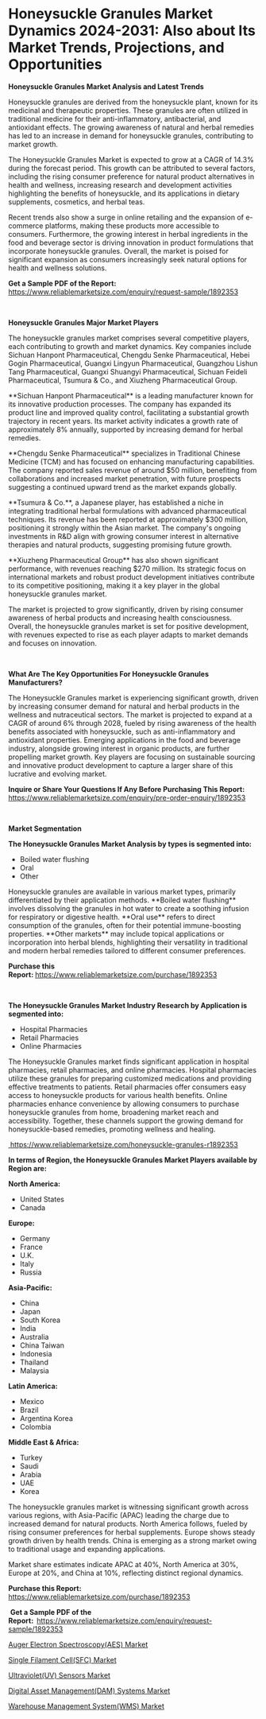 <p><h1>Honeysuckle Granules Market Dynamics 2024-2031: Also about Its Market Trends, Projections, and Opportunities</h1></p><p><strong>Honeysuckle Granules Market Analysis and Latest Trends</strong></p>
<p><p>Honeysuckle granules are derived from the honeysuckle plant, known for its medicinal and therapeutic properties. These granules are often utilized in traditional medicine for their anti-inflammatory, antibacterial, and antioxidant effects. The growing awareness of natural and herbal remedies has led to an increase in demand for honeysuckle granules, contributing to market growth.</p><p>The Honeysuckle Granules Market is expected to grow at a CAGR of 14.3% during the forecast period. This growth can be attributed to several factors, including the rising consumer preference for natural product alternatives in health and wellness, increasing research and development activities highlighting the benefits of honeysuckle, and its applications in dietary supplements, cosmetics, and herbal teas. </p><p>Recent trends also show a surge in online retailing and the expansion of e-commerce platforms, making these products more accessible to consumers. Furthermore, the growing interest in herbal ingredients in the food and beverage sector is driving innovation in product formulations that incorporate honeysuckle granules. Overall, the market is poised for significant expansion as consumers increasingly seek natural options for health and wellness solutions.</p></p>
<p><strong>Get a Sample PDF of the Report:&nbsp;</strong> <a href="https://www.reliablemarketsize.com/enquiry/request-sample/1892353?utm_campaign=1591&utm_medium=2&utm_source=Github&utm_content=ia&utm_term=24102024&utm_id=honeysuckle-granules">https://www.reliablemarketsize.com/enquiry/request-sample/1892353</a></p>
<p>&nbsp;</p>
<p><strong>Honeysuckle Granules Major Market Players</strong></p>
<p><p>The honeysuckle granules market comprises several competitive players, each contributing to growth and market dynamics. Key companies include Sichuan Hanpont Pharmaceutical, Chengdu Senke Pharmaceutical, Hebei Gogin Pharmaceutical, Guangxi Lingyun Pharmaceutical, Guangzhou Lishun Tang Pharmaceutical, Guangxi Shuangyi Pharmaceutical, Sichuan Feideli Pharmaceutical, Tsumura & Co., and Xiuzheng Pharmaceutical Group.</p><p>**Sichuan Hanpont Pharmaceutical** is a leading manufacturer known for its innovative production processes. The company has expanded its product line and improved quality control, facilitating a substantial growth trajectory in recent years. Its market activity indicates a growth rate of approximately 8% annually, supported by increasing demand for herbal remedies.</p><p>**Chengdu Senke Pharmaceutical** specializes in Traditional Chinese Medicine (TCM) and has focused on enhancing manufacturing capabilities. The company reported sales revenue of around $50 million, benefiting from collaborations and increased market penetration, with future prospects suggesting a continued upward trend as the market expands globally.</p><p>**Tsumura & Co.**, a Japanese player, has established a niche in integrating traditional herbal formulations with advanced pharmaceutical techniques. Its revenue has been reported at approximately $300 million, positioning it strongly within the Asian market. The company's ongoing investments in R&D align with growing consumer interest in alternative therapies and natural products, suggesting promising future growth.</p><p>**Xiuzheng Pharmaceutical Group** has also shown significant performance, with revenues reaching $270 million. Its strategic focus on international markets and robust product development initiatives contribute to its competitive positioning, making it a key player in the global honeysuckle granules market.</p><p>The market is projected to grow significantly, driven by rising consumer awareness of herbal products and increasing health consciousness. Overall, the honeysuckle granules market is set for positive development, with revenues expected to rise as each player adapts to market demands and focuses on innovation.</p></p>
<p>&nbsp;</p>
<p><strong>What Are The Key Opportunities For Honeysuckle Granules Manufacturers?</strong></p>
<p><p>The Honeysuckle Granules market is experiencing significant growth, driven by increasing consumer demand for natural and herbal products in the wellness and nutraceutical sectors. The market is projected to expand at a CAGR of around 6% through 2028, fueled by rising awareness of the health benefits associated with honeysuckle, such as anti-inflammatory and antioxidant properties. Emerging applications in the food and beverage industry, alongside growing interest in organic products, are further propelling market growth. Key players are focusing on sustainable sourcing and innovative product development to capture a larger share of this lucrative and evolving market.</p></p>
<p><strong>Inquire or Share Your Questions If Any Before Purchasing This Report:</strong> <a href="https://www.reliablemarketsize.com/enquiry/pre-order-enquiry/1892353?utm_campaign=1591&utm_medium=2&utm_source=Github&utm_content=ia&utm_term=24102024&utm_id=honeysuckle-granules">https://www.reliablemarketsize.com/enquiry/pre-order-enquiry/1892353</a></p>
<p>&nbsp;</p>
<p><strong>Market Segmentation</strong></p>
<p><strong>The Honeysuckle Granules Market Analysis by types is segmented into:</strong></p>
<p><ul><li>Boiled water flushing</li><li>Oral</li><li>Other</li></ul></p>
<p><p>Honeysuckle granules are available in various market types, primarily differentiated by their application methods. **Boiled water flushing** involves dissolving the granules in hot water to create a soothing infusion for respiratory or digestive health. **Oral use** refers to direct consumption of the granules, often for their potential immune-boosting properties. **Other markets** may include topical applications or incorporation into herbal blends, highlighting their versatility in traditional and modern herbal remedies tailored to different consumer preferences.</p></p>
<p><strong>Purchase this Report:&nbsp;</strong><a href="https://www.reliablemarketsize.com/purchase/1892353?utm_campaign=1591&utm_medium=2&utm_source=Github&utm_content=ia&utm_term=24102024&utm_id=honeysuckle-granules">https://www.reliablemarketsize.com/purchase/1892353</a></p>
<p>&nbsp;</p>
<p><strong>The Honeysuckle Granules Market Industry Research by Application is segmented into:</strong></p>
<p><ul><li>Hospital Pharmacies</li><li>Retail Pharmacies</li><li>Online Pharmacies</li></ul></p>
<p><p>The Honeysuckle Granules market finds significant application in hospital pharmacies, retail pharmacies, and online pharmacies. Hospital pharmacies utilize these granules for preparing customized medications and providing effective treatments to patients. Retail pharmacies offer consumers easy access to honeysuckle products for various health benefits. Online pharmacies enhance convenience by allowing consumers to purchase honeysuckle granules from home, broadening market reach and accessibility. Together, these channels support the growing demand for honeysuckle-based remedies, promoting wellness and healing.</p></p>
<p><a href="https://www.reliablemarketsize.com/honeysuckle-granules-r1892353?utm_campaign=1591&utm_medium=2&utm_source=Github&utm_content=ia&utm_term=24102024&utm_id=honeysuckle-granules">&nbsp;https://www.reliablemarketsize.com/honeysuckle-granules-r1892353</a></p>
<p><strong>In terms of Region, the Honeysuckle Granules Market Players available by Region are:</strong></p>
<p>
    <p> <strong> North America: </strong>
        <ul>
            <li>United States</li>
            <li>Canada</li>
        </ul>
        </p> 
    <p> <strong> Europe: </strong>
        <ul>
            <li>Germany</li>
            <li>France</li>
            <li>U.K.</li>
            <li>Italy</li>
            <li>Russia</li>
        </ul>
        </p> 
    <p> <strong> Asia-Pacific: </strong>
        <ul>
            <li>China</li>
            <li>Japan</li>
            <li>South Korea</li>
            <li>India</li>
            <li>Australia</li>
            <li>China Taiwan</li>
            <li>Indonesia</li>
            <li>Thailand</li>
            <li>Malaysia</li>
        </ul>
        </p> 
    <p> <strong> Latin America: </strong>
        <ul>
            <li>Mexico</li>
            <li>Brazil</li>
            <li>Argentina Korea</li>
            <li>Colombia</li>
        </ul>
        </p> 
    <p> <strong> Middle East & Africa: </strong>
        <ul>
            <li>Turkey</li>
            <li>Saudi</li>
            <li>Arabia</li>
            <li>UAE</li>
            <li>Korea</li>
        </ul>
    </p>
    </p>
<p><p>The honeysuckle granules market is witnessing significant growth across various regions, with Asia-Pacific (APAC) leading the charge due to increased demand for natural products. North America follows, fueled by rising consumer preferences for herbal supplements. Europe shows steady growth driven by health trends. China is emerging as a strong market owing to traditional usage and expanding applications. </p><p>Market share estimates indicate APAC at 40%, North America at 30%, Europe at 20%, and China at 10%, reflecting distinct regional dynamics.</p></p>
<p><strong>Purchase this Report: </strong><a href="https://www.reliablemarketsize.com/purchase/1892353?utm_campaign=1591&utm_medium=2&utm_source=Github&utm_content=ia&utm_term=24102024&utm_id=honeysuckle-granules">https://www.reliablemarketsize.com/purchase/1892353</a></p>
<p>&nbsp;<strong>Get a Sample PDF of the Report:&nbsp;&nbsp;</strong><a href="https://www.reliablemarketsize.com/enquiry/request-sample/1892353?utm_campaign=1591&utm_medium=2&utm_source=Github&utm_content=ia&utm_term=24102024&utm_id=honeysuckle-granules">https://www.reliablemarketsize.com/enquiry/request-sample/1892353</a></p>
<p><strong></strong></p>
<p><p><a href="https://www.linkedin.com/pulse/strategic-insights-global-auger-electron-spectroscopyaes-xrhjf?utm_campaign=1591&utm_medium=2&utm_source=Github&utm_content=ia&utm_term=24102024&utm_id=honeysuckle-granules">Auger Electron Spectroscopy(AES) Market</a></p><p><a href="https://www.linkedin.com/pulse/single-filament-cellsfc-market-evolution-regional-adaptations-7prvc?utm_campaign=1591&utm_medium=2&utm_source=Github&utm_content=ia&utm_term=24102024&utm_id=honeysuckle-granules">Single Filament Cell(SFC) Market</a></p><p><a href="https://www.linkedin.com/pulse/mapping-ultravioletuv-sensors-market-trends-challenges-breakthroughs-xfwic?utm_campaign=1591&utm_medium=2&utm_source=Github&utm_content=ia&utm_term=24102024&utm_id=honeysuckle-granules">Ultraviolet(UV) Sensors Market</a></p><p><a href="https://www.linkedin.com/pulse/influencing-factors-digital-asset-managementdam-systems-market-ypdic?utm_campaign=1591&utm_medium=2&utm_source=Github&utm_content=ia&utm_term=24102024&utm_id=honeysuckle-granules">Digital Asset Management(DAM) Systems Market</a></p><p><a href="https://www.linkedin.com/pulse/warehouse-management-systemwms-market-research-report-forecast-o7gnc?utm_campaign=1591&utm_medium=2&utm_source=Github&utm_content=ia&utm_term=24102024&utm_id=honeysuckle-granules">Warehouse Management System(WMS) Market</a></p></p>